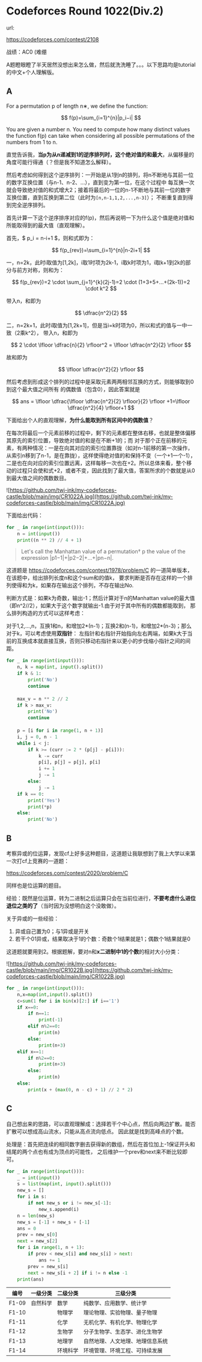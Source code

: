 # Codeforces Round 1022(Div.2)

url:

https://codeforces.com/contest/2108

战绩：AC0 (难绷

A题瞪眼瞪了半天居然没想出来怎么做，然后就洗洗睡了。。。以下思路均是tutorial的中文+个人理解版。

## A

For a permutation p of length n∗, we define the function:

$$ f(p)=\sum_{i=1}^{n}|p_i−i| $$

You are given a number n. You need to compute how many distinct values the function f(p) can take when considering all possible permutations of the numbers from 1 to n.

直觉告诉我，**当p为从n递减到1的逆序排列时，这个绝对值的和最大**，从偏移量的角度可能行得通（？但是我不知道怎么解释）。

然后考虑如何得到这个逆序排列：一开始是从1到n的排列，将n不断地与其前一位的数字互换位置（与n-1、n-2、...），直到变为第一位，在这个过程中
每互换一次就会导致绝对值的和式增大2；接着将最后的一位的n-1不断地与其前一位的数字互换位置，直到互换到第二位（此时为`[n,n-1,1,2,...,n-3]`）；
不断重复直到得到完全逆序排列。

首先计算一下这个逆序排序对应的f(p)，然后再说明一下为什么这个值是绝对值和所能取得到的最大值（直观理解）。

首先，$ p_i = n-i+1 $，则和式即为：

$$ f(p_{rev})=\sum_{i=1}^{n}|n-2i+1| $$

一，n=2k，此时i取值为[1,2k]，i取1时项为2k-1，i取k时项为1，i取k+1到2k的部分与前方对称，则和为：

$$ f(p_{rev})=2 \cdot \sum_{j=1}^{k}(2j-1)=2 \cdot (1+3+5+...+(2k-1))=2 \cdot k^2 $$

带入n，和即为 

$$ \dfrac{n^2}{2} $$

二，n=2k+1，此时i取值为[1,2k+1]，但是当i=k时项为0，所以和式的值与一中一致（2乘k^2），
带入n，和即为 

$$ 2 \cdot \lfloor \dfrac{n}{2} \rfloor^2 = \lfloor \dfrac{n^2}{2} \rfloor $$

故和即为 

$$ \lfloor \dfrac{n^2}{2} \rfloor $$

然后考虑到形成这个排列的过程中是采取元素两两相邻互换的方式，则能够取到0到这个最大值之间所有
的偶数值（包含0），因此答案就是 

$$ ans = \lfloor \dfrac{\lfloor \dfrac{n^2}{2} \rfloor}{2} \rfloor +1=\lfloor \dfrac{n^2}{4} \rfloor+1 $$

下面给出个人的直观理解，**为什么能取到所有区间中的偶数值**？

在每次将最后一个元素前移的过程中，剩下的元素都在整体右移，也就是整体偏移其原先的索引位置，导致绝对值的和是在不断+1的；而
对于那个正在前移的元素，有两种情况：一是在向其对应的索引位置靠拢（如对n-1前移的第一次操作，从索引n移到了n-1，是在靠拢），这样使得绝对值的和保持不变（一个+1一个-1），
二是也在向对应的索引位置远离，这样每移一次也在+2。所以总体来看，整个移动的过程只会使和式+2，或者不变，因此找到了最大值，答案所求的个数就是从0到最大值之间的偶数数目。

![https://github.com/twj-ink/my-codeforces-castle/blob/main/img/CR1022A.jpg](https://github.com/twj-ink/my-codeforces-castle/blob/main/img/CR1022A.jpg)

下面给出代码：

```python
for _ in range(int(input())):
    n = int(input())
    print((n ** 2) // 4 + 1)
```

> Let's call the Manhattan value of a permutation† p the value of the expression |p1−1|+|p2−2|+…+|pn−n|.

这道题是 https://codeforces.com/contest/1978/problem/C 的一道简单版本，在该题中，给出排列长度n和这个sum和的值k，
要求判断是否存在这样的一个排列使得和为k，如果存在输出这个排列，不存在输出No.

判断方式是：如果k为奇数，输出-1；然后计算对于n的Manhattan value的最大值（即n^2//2），如果大于这个数字就输出-1.由于对于其中所有的偶数都能取到，
那么排列构造的方式可以这样考虑：

对于1,2,...,n，互换1和n，和增加2*(n-1)；互换2和(n-1)，和增加2*(n-3)；那么对于k，可以考虑使用**双指针**：
左指针和右指针开始指向左右两端，如果k大于当前的互换成本就直接互换，否则只移动右指针来以更小的步伐缩小指针之间的间距。

```python
for _ in range(int(input())):
    n, k = map(int, input().split())
    if k & 1:
        print('No')
        continue

    max_v = n ** 2 // 2
    if k > max_v:
        print('No')
        continue

    p = [i for i in range(1, n + 1)]
    i, j = 0, n - 1
    while i < j:
        if k >= (curr := 2 * (p[j] - p[i])):
            k -= curr
            p[i], p[j] = p[j], p[i]
            i += 1
            j -= 1
        else:
            j -= 1
    if k == 0:
        print('Yes')
        print(*p)
    else:
        print('No')
```

## B

考察异或的位运算，发现cf上好多这种题目，这道题让我联想到了我上大学以来第一次打cf上竞赛的一道题：

https://codeforces.com/contest/2020/problem/C

同样也是位运算的题目。

经验：既然是位运算，转为二进制之后运算只会在当前位进行，**不要考虑什么进位退位之类的了**（当时因为没想明白这个没敢做）。

关于异或的一些经验：

1. 异或自己置为0；与1异或是开关
2. 若干个01异或，结果取决于1的个数：奇数个1结果就是1；偶数个1结果就是0

这道题就要用到2。根据题解，要对n和**x二进制中1的个数**的相对大小分类：

![https://github.com/twj-ink/my-codeforces-castle/blob/main/img/CR1022B.jpg](https://github.com/twj-ink/my-codeforces-castle/blob/main/img/CR1022B.jpg)

```python
for _ in range(int(input())):
    n,x=map(int,input().split())
    c=sum(1 for i in bin(x)[2:] if i=='1')
    if x==0:
        if n==1:
            print(-1)
        elif n%2==0:
            print(n)
        else:
            print(n+3)
    elif x==1:
        if n%2==0:
            print(n+3)
        else:
            print(n)
    else:
        print(x + (max(0, n - c) + 1) // 2 * 2)
```

## C

自己想出来的思路，可以直观理解成：选择若干个中心点，然后向两边扩散。能否扩散可以想成高山流水，只能从高点流向低点。
因此就是找到高峰点的个数。

处理是：首先把连续的相同数字删去获得新的数组，然后在首位加上-1保证开头和结尾的两个点也有成为顶点的可能性，
之后维护一个prev和next来不断比较即可。

```python
for _ in range(int(input())):
    _ = int(input())
    s = list(map(int, input().split()))
    new_s = []
    for i in s:
        if not new_s or i != new_s[-1]:
            new_s.append(i)
    n = len(new_s)
    new_s = [-1] + new_s + [-1]
    ans = 0
    prev = new_s[0]
    next = new_s[2]
    for i in range(1, n + 1):
        if prev < new_s[i] and new_s[i] > next:
            ans += 1
        prev = new_s[i]
        next = new_s[i + 2] if i != n else -1
    print(ans)
```

| 编号    | 一级分类 | 二级分类 | 三级分类             |
| ----- | ---- | ---- | ---------------- |
| F1-09 | 自然科学 | 数学   | 纯数学、应用数学、统计学     |
| F1-10 |      | 物理学  | 理论物理、实验物理、量子物理   |
| F1-11 |      | 化学   | 无机化学、有机化学、物理化学   |
| F1-12 |      | 生物学  | 分子生物学、生态学、进化生物学  |
| F1-13 |      | 地理学  | 自然地理、人文地理、地理信息系统 |
| F1-14 |      | 环境科学 | 环境管理、环境工程、可持续发展  |
